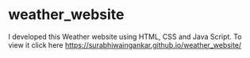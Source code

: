 # weather_website
I developed this Weather website using HTML, CSS and Java Script. To view it click here https://surabhiwaingankar.github.io/weather_website/
